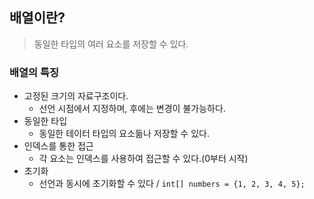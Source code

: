 ## 배열이란?
> 동일한 타입의 여러 요소를 저장할 수 있다. 

### 배열의 특징
- 고정된 크기의 자료구조이다.
	- 선언 시점에서 지정하며, 후에는 변경이 불가능하다.
- 동일한 타입
	- 동일한 테이터 타입의 요소듦나 저장할 수 있다.
- 인덱스를 통한 접근
	- 각 요소는 인덱스를 사용하여 접근할 수 있다.(0부터 시작)
- 초기화
	- 선언과 동시에 초기화할 수 있다 / `int[] numbers = {1, 2, 3, 4, 5};`
